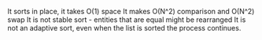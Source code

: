 It sorts in place, it takes O(1) space
It makes O(N^2) comparison and O(N^2) swap
It is not stable sort - entities that are equal might be rearranged
It is not an adaptive sort, even when the list is sorted the process continues.